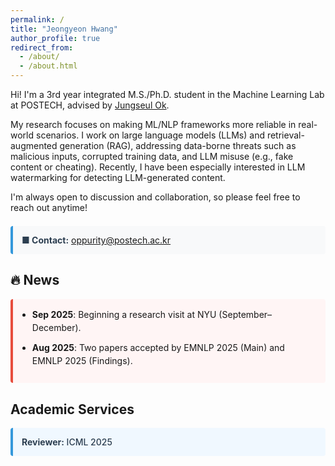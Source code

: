 ```yaml
---
permalink: /
title: "Jeongyeon Hwang"
author_profile: true
redirect_from: 
  - /about/
  - /about.html
---
```


<style>
.page a {
  color: inherit !important;
  text-decoration: underline !important;
  font-weight: bold !important;
}
.page a:hover {
  color: inherit !important;
  text-decoration: underline !important;
  font-weight: bold !important;
}

.page__content {
  line-height: 1.6;
}

.page__content p {
  margin-bottom: 1.2em;
  color: #2c3e50;
}

.contact-info {
  background-color: #f8f9fa;
  padding: 1em;
  border-left: 4px solid #3498db;
  margin: 1.5em 0;
  border-radius: 4px;
}

.contact-info strong {
  color: #2c3e50;
}
</style>

Hi! I'm a 3rd year integrated M.S./Ph.D. student in the Machine Learning Lab at POSTECH, advised by [Jungseul Ok](https://sites.google.com/view/jungseulok). 


My research focuses on making ML/NLP frameworks more reliable in real-world scenarios. I work on large language models (LLMs) and retrieval-augmented generation (RAG), addressing data-borne threats such as malicious inputs, corrupted training data, and LLM misuse (e.g., fake content or cheating).  Recently, I have been especially interested in LLM watermarking for detecting LLM-generated content.

I'm always open to discussion and collaboration, so please feel free to reach out anytime!

<div class="contact-info">
<strong>■ Contact:</strong> <a href="mailto:oppurity@postech.ac.kr">oppurity@postech.ac.kr</a>
</div>

## 🔥 News

<div style="background-color: #fff5f5; border-left: 4px solid #e74c3c; padding: 1em; margin: 1em 0; border-radius: 4px;">
<ul style="margin: 0; padding-left: 1.2em;">
<li style="margin-bottom: 0.8em; line-height: 1.5;"><strong>Sep 2025</strong>: Beginning a research visit at NYU (September–December).</li>
<li style="margin-bottom: 0.8em; line-height: 1.5;"><strong>Aug 2025</strong>: Two papers accepted by EMNLP 2025 (Main) and EMNLP 2025 (Findings).</li>
</ul>
</div>

## Academic Services

<div style="background-color: #f0f8ff; border-left: 4px solid #3498db; padding: 1em; margin: 1em 0; border-radius: 4px;">
<p style="margin: 0; color: #2c3e50; font-weight: 500;"><strong>Reviewer:</strong> ICML 2025</p>
</div>
